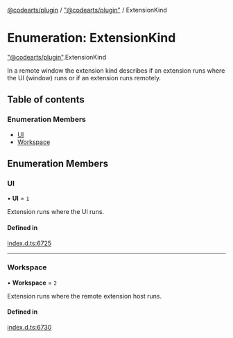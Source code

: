 [@codearts/plugin](../README.md) / ["@codearts/plugin"](../modules/_codearts_plugin_.md) / ExtensionKind

# Enumeration: ExtensionKind

["@codearts/plugin"](../modules/_codearts_plugin_.md).ExtensionKind

In a remote window the extension kind describes if an extension
runs where the UI (window) runs or if an extension runs remotely.

## Table of contents

### Enumeration Members

- [UI](codearts_plugin_.ExtensionKind.md#ui)
- [Workspace](codearts_plugin_.ExtensionKind.md#workspace)

## Enumeration Members

### UI

• **UI** = ``1``

Extension runs where the UI runs.

#### Defined in

[index.d.ts:6725](https://github.com/huaweicloud/cloudide-plugin-api/blob/a055dd0/index.d.ts#L6725)

___

### Workspace

• **Workspace** = ``2``

Extension runs where the remote extension host runs.

#### Defined in

[index.d.ts:6730](https://github.com/huaweicloud/cloudide-plugin-api/blob/a055dd0/index.d.ts#L6730)
